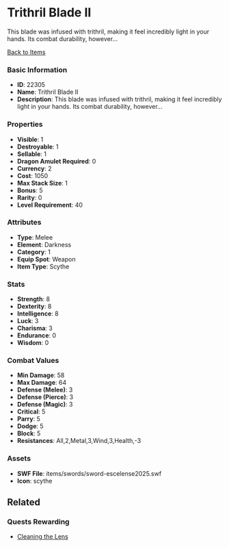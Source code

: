 # Trithril Blade II

This blade was infused with trithril, making it feel incredibly light in your hands. Its combat durability, however...

[Back to Items](../items.md)

### Basic Information

- **ID**: 22305
- **Name**: Trithril Blade II
- **Description**: This blade was infused with trithril, making it feel incredibly light in your hands. Its combat durability, however...

### Properties

- **Visible**: 1
- **Destroyable**: 1
- **Sellable**: 1
- **Dragon Amulet Required**: 0
- **Currency**: 2
- **Cost**: 1050
- **Max Stack Size**: 1
- **Bonus**: 5
- **Rarity**: 0
- **Level Requirement**: 40

### Attributes

- **Type**: Melee
- **Element**: Darkness
- **Category**: 1
- **Equip Spot**: Weapon
- **Item Type**: Scythe

### Stats

- **Strength**: 8
- **Dexterity**: 8
- **Intelligence**: 8
- **Luck**: 3
- **Charisma**: 3
- **Endurance**: 0
- **Wisdom**: 0

### Combat Values

- **Min Damage**: 58
- **Max Damage**: 64
- **Defense (Melee)**: 3
- **Defense (Pierce)**: 3
- **Defense (Magic)**: 3
- **Critical**: 5
- **Parry**: 5
- **Dodge**: 5
- **Block**: 5
- **Resistances**: All,2,Metal,3,Wind,3,Health,-3

### Assets

- **SWF File**: items/swords/sword-escelense2025.swf
- **Icon**: scythe

## Related

### Quests Rewarding

- [Cleaning the Lens](../quests/2213-cleaning-the-lens.md)

